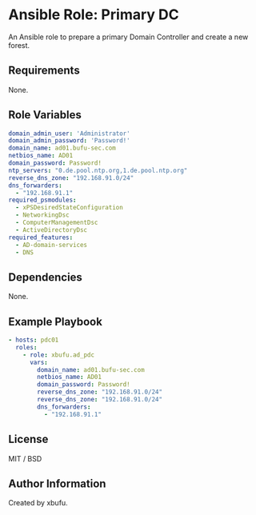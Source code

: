 Ansible Role: Primary DC
=========

An Ansible role to prepare a primary Domain Controller and create a new forest.

Requirements
------------

None.

Role Variables
--------------

```yml
domain_admin_user: 'Administrator'
domain_admin_password: 'Password!'
domain_name: ad01.bufu-sec.com
netbios_name: AD01
domain_password: Password!
ntp_servers: "0.de.pool.ntp.org,1.de.pool.ntp.org"
reverse_dns_zone: "192.168.91.0/24"
dns_forwarders:
  - "192.168.91.1"
required_psmodules:
  - xPSDesiredStateConfiguration
  - NetworkingDsc
  - ComputerManagementDsc
  - ActiveDirectoryDsc
required_features: 
  - AD-domain-services
  - DNS
```

Dependencies
------------

None.

Example Playbook
----------------

```yml
- hosts: pdc01
  roles:
    - role: xbufu.ad_pdc
      vars:
        domain_name: ad01.bufu-sec.com
        netbios_name: AD01
        domain_password: Password!
        reverse_dns_zone: "192.168.91.0/24"
        reverse_dns_zone: "192.168.91.0/24"
        dns_forwarders:
          - "192.168.91.1"

```

License
-------

MIT / BSD

Author Information
------------------

Created by xbufu.
